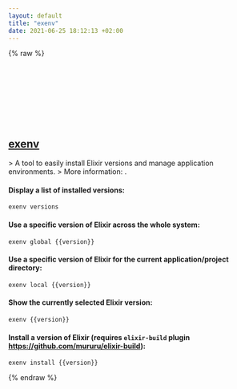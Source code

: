 ```yaml
---
layout: default
title: "exenv"
date: 2021-06-25 18:12:13 +02:00
---
```

{% raw %}
<h2 id="exenv">
  <a href="/en/common/exenv.html">exenv</a> <a href="#exenv"><svg class="icon">
    <use href="/assets/images/unicode_sprite.svg#link" />
  </svg></a>
</h2>
> A tool to easily install Elixir versions and manage application environments.
> More information: <https://github.com/exenv/exenv>.

#### Display a list of installed versions:
```shell
exenv versions
```
#### Use a specific version of Elixir across the whole system:
```shell
exenv global {{version}}
```
#### Use a specific version of Elixir for the current application/project directory:
```shell
exenv local {{version}}
```
#### Show the currently selected Elixir version:
```shell
exenv {{version}}
```
#### Install a version of Elixir (requires `elixir-build` plugin <https://github.com/mururu/elixir-build>):
```shell
exenv install {{version}}
```
{% endraw %}